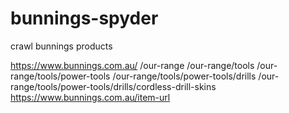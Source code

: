 # bunnings-spyder
crawl bunnings products

https://www.bunnings.com.au/
/our-range
/our-range/tools
/our-range/tools/power-tools
/our-range/tools/power-tools/drills
/our-range/tools/power-tools/drills/cordless-drill-skins
https://www.bunnings.com.au/item-url
